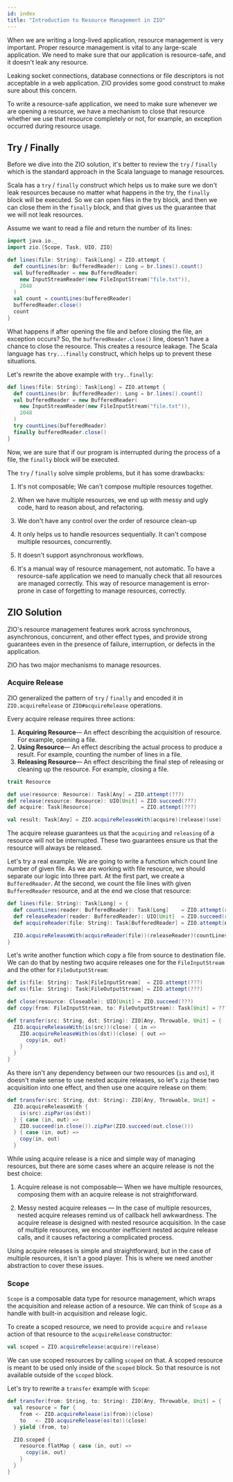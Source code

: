 ```yaml
---
id: index
title: "Introduction to Resource Management in ZIO"
---
```


When we are writing a long-lived application, resource management is very important. Proper resource management is vital to any large-scale application. We need to make sure that our application is resource-safe, and it doesn't leak any resource.

Leaking socket connections, database connections or file descriptors is not acceptable in a web application. ZIO provides some good construct to make sure about this concern.

To write a resource-safe application, we need to make sure whenever we are opening a resource, we have a mechanism to close that resource whether we use that resource completely or not, for example, an exception occurred during resource usage.

## Try / Finally
Before we dive into the ZIO solution, it's better to review the `try` / `finally` which is the standard approach in the Scala language to manage resources.

Scala has a `try` / `finally` construct which helps us to make sure we don't leak resources because no matter what happens in the try, the `finally` block will be executed. So we can open files in the try block, and then we can close them in the `finally` block, and that gives us the guarantee that we will not leak resources.

Assume we want to read a file and return the number of its lines:

```scala mdoc:invisible
import java.io._
import zio.{Scope, Task, UIO, ZIO}
```

```scala mdoc:silent:nest
def lines(file: String): Task[Long] = ZIO.attempt {
  def countLines(br: BufferedReader): Long = br.lines().count()
  val bufferedReader = new BufferedReader(
    new InputStreamReader(new FileInputStream("file.txt")),
    2048
  )
  val count = countLines(bufferedReader)
  bufferedReader.close()
  count
}
```

What happens if after opening the file and before closing the file, an exception occurs? So, the `bufferedReader.close()` line, doesn't have a chance to close the resource. This creates a resource leakage. The Scala language has `try...finally` construct, which helps up to prevent these situations.

Let's rewrite the above example with `try..finally`:

```scala mdoc:silent:nest
def lines(file: String): Task[Long] = ZIO.attempt {
  def countLines(br: BufferedReader): Long = br.lines().count()
  val bufferedReader = new BufferedReader(
    new InputStreamReader(new FileInputStream("file.txt")),
    2048
  )
  try countLines(bufferedReader)
  finally bufferedReader.close()
}
```

Now, we are sure that if our program is interrupted during the process of a file, the `finally` block will be executed.

The `try` / `finally` solve simple problems, but it has some drawbacks:

1. It's not composable; We can't compose multiple resources together.

2. When we have multiple resources, we end up with messy and ugly code, hard to reason about, and refactoring.
3. We don't have any control over the order of resource clean-up
4. It only helps us to handle resources sequentially. It can't compose multiple resources, concurrently.
5. It doesn't support asynchronous workflows.
6. It's a manual way of resource management, not automatic. To have a resource-safe application we need to manually check that all resources are managed correctly. This way of resource management is error-prone in case of forgetting to manage resources, correctly.

## ZIO Solution

ZIO's resource management features work across synchronous, asynchronous, concurrent, and other effect types, and provide strong guarantees even in the presence of failure, interruption, or defects in the application.

ZIO has two major mechanisms to manage resources.

### Acquire Release

ZIO generalized the pattern of `try` / `finally` and encoded it in `ZIO.acquireRelease` or `ZIO#acquireRelease` operations. 

Every acquire release requires three actions:
1. **Acquiring Resource**— An effect describing the acquisition of resource. For example, opening a file.
2. **Using Resource**— An effect describing the actual process to produce a result. For example, counting the number of lines in a file.
3. **Releasing Resource**— An effect describing the final step of releasing or cleaning up the resource. For example, closing a file.

```scala mdoc:invisible
trait Resource
```

```scala mdoc:silent
def use(resource: Resource): Task[Any] = ZIO.attempt(???)
def release(resource: Resource): UIO[Unit] = ZIO.succeed(???)
def acquire: Task[Resource]                = ZIO.attempt(???)

val result: Task[Any] = ZIO.acquireReleaseWith(acquire)(release)(use)
```

The acquire release guarantees us that the `acquiring` and `releasing` of a resource will not be interrupted. These two guarantees ensure us that the resource will always be released.

Let's try a real example. We are going to write a function which count line number of given file. As we are working with file resource, we should separate our logic into three part. At the first part, we create a `BufferedReader`. At the second, we count the file lines with given `BufferedReader` resource, and at the end we close that resource:

```scala mdoc:silent:nest
def lines(file: String): Task[Long] = {
  def countLines(reader: BufferedReader): Task[Long]    = ZIO.attempt(reader.lines().count())
  def releaseReader(reader: BufferedReader): UIO[Unit]  = ZIO.succeed(reader.close())
  def acquireReader(file: String): Task[BufferedReader] = ZIO.attempt(new BufferedReader(new FileReader(file), 2048))

  ZIO.acquireReleaseWith(acquireReader(file))(releaseReader)(countLines)
}
```

Let's write another function which copy a file from source to destination file. We can do that by nesting two acquire releases one for the `FileInputStream` and the other for `FileOutputStream`:

```scala mdoc:silent
def is(file: String): Task[FileInputStream]  = ZIO.attempt(???)
def os(file: String): Task[FileOutputStream] = ZIO.attempt(???)

def close(resource: Closeable): UIO[Unit] = ZIO.succeed(???)
def copy(from: FileInputStream, to: FileOutputStream): Task[Unit] = ???

def transfer(src: String, dst: String): ZIO[Any, Throwable, Unit] = {
  ZIO.acquireReleaseWith(is(src))(close) { in =>
    ZIO.acquireReleaseWith(os(dst))(close) { out =>
      copy(in, out)
    }
  }
}
```

As there isn't any dependency between our two resources (`is` and `os`), it doesn't make sense to use nested acquire releases, so let's `zip` these two acquisition into one effect, and then use one acquire release on them:

```scala mdoc:silent:nest
def transfer(src: String, dst: String): ZIO[Any, Throwable, Unit] =
  ZIO.acquireReleaseWith {
    is(src).zipPar(os(dst))
  } { case (in, out) =>
    ZIO.succeed(in.close()).zipPar(ZIO.succeed(out.close()))
  } { case (in, out) =>
    copy(in, out)
  }
```

While using acquire release is a nice and simple way of managing resources, but there are some cases where an acquire release is not the best choice:

1. Acquire release is not composable— When we have multiple resources, composing them with an acquire release is not straightforward.

2. Messy nested acquire releases — In the case of multiple resources, nested acquire releases remind us of callback hell awkwardness. The acquire release is designed with nested resource acquisition. In the case of multiple resources, we encounter inefficient nested acquire release calls, and it causes refactoring a complicated process.

Using acquire releases is simple and straightforward, but in the case of multiple resources, it isn't a good player. This is where we need another abstraction to cover these issues.

### Scope 

`Scope` is a composable data type for resource management, which wraps the acquisition and release action of a resource. We can think of `Scope` as a handle with built-in acquisition and release logic.

To create a scoped resource, we need to provide `acquire` and `release` action of that resource to the `acquireRelease` constructor:

```scala mdoc:silent
val scoped = ZIO.acquireRelease(acquire)(release)
```

We can use scoped resources by calling `scoped` on that. A scoped resource is meant to be used only inside of the `scoped` block. So that resource is not available outside of the `scoped` block. 

Let's try to rewrite a `transfer` example with `Scope`:

```scala mdoc:silent:nest
def transfer(from: String, to: String): ZIO[Any, Throwable, Unit] = {
  val resource = for {
    from <- ZIO.acquireRelease(is(from))(close)
    to   <- ZIO.acquireRelease(os(to))(close)
  } yield (from, to)

  ZIO.scoped {
    resource.flatMap { case (in, out) =>
      copy(in, out)
    }
  }
}
```
